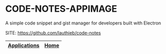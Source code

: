# CODE-NOTES-APPIMAGE
 
 A simple code snippet and gist manager for developers built with Electron
 
 SITE: https://github.com/lauthieb/code-notes

 | [Applications](https://portable-linux-apps.github.io/apps.html) | [Home](https://portable-linux-apps.github.io)
 | --- | --- |
